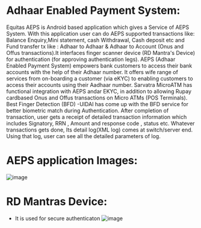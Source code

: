 # Adhaar Enabled Payment System:
Equitas AEPS is Android based application which gives a Service of AEPS System. With this application user can do AEPS supported transactions like: Balance Enquiry,Mini statement, cash Withdrawal, Cash deposit etc and Fund transfer tx like : Adhaar to Adhaar & Adhaar to Account (Onus and Offus transactions).It interfaces finger scanner device (RD Mantra's Device) for authentication (for approving authentication legs).
    AEPS (Adhaar Enabled Payment System) empowers bank customers to access their bank accounts with the help of their Adhaar number. It offers wife range of services from on-boarding a customer (via eKYC) to enabling customers to access their accounts using their Aadhaar number. 
    Sarvatra MicroATM has functional integration with AEPS andar EKYC, in addition to allowing Rupay cardbased Onus and Offus transactions on Micro ATMs (POS Terminals).
    Best Finger Detection (BFD) -UIDAI has come up with the BFD service for better biometric match during Authentication.
    After completion of transaction, user gets a receipt of detailed transaction information which includes Signatory, RRN , Amount and response code , status etc.
    Whatever transactions gets done, Its detail log(XML log) comes at switch/server end.
    Using that log, user can see all the detailed parameters of log.
# AEPS application Images:
![image](https://github.com/amaan3773/AEPS-MobileApp-Testing/assets/170299266/f151d2b8-b660-4426-b3ae-a830c34cd1cf)


# RD Mantras Device:
- It is used for secure authenticaton
![image](https://github.com/amaan3773/AEPS-MobileApp-Testing/assets/170299266/60df9997-d75a-489e-ab3b-8928f0dadd16)
